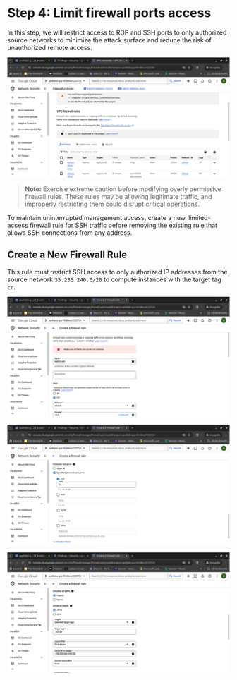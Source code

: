 # Step 4: Limit firewall ports access

In this step, we will restrict access to RDP and SSH ports to only authorized source networks to minimize the attack surface and reduce the risk of unauthorized remote access.

![Firewall](./Images/30.png)

> **Note:** Exercise extreme caution before modifying overly permissive firewall rules. These rules may be allowing legitimate traffic, and improperly restricting them could disrupt critical operations.

To maintain uninterrupted management access, create a new, limited-access firewall rule for SSH traffic before removing the existing rule that allows SSH connections from any address.

## Create a New Firewall Rule

This rule must restrict SSH access to only authorized IP addresses from the source network `35.235.240.0/20` to compute instances with the target tag `cc`.

![Firewall](./Images/33.png)

![Firewall](./Images/31.png)

![Firewall](./Images/32.png)
